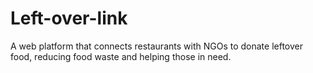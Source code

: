 # Left-over-link
A web platform that connects restaurants with NGOs to donate leftover food, reducing food waste and helping those in need.
